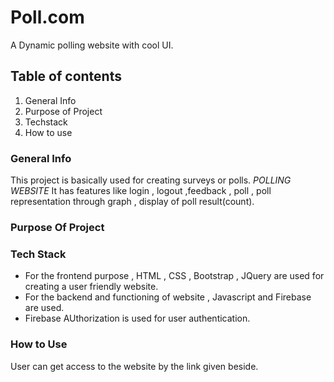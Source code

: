 # Poll.com
A Dynamic polling website with cool UI.
## Table of contents
1. General Info 
2. Purpose of Project
3. Techstack
4. How to use 
### General Info
This project is basically used for creating surveys or polls.
*POLLING WEBSITE* It has features like login , logout ,feedback , poll , poll representation through 
graph , display of poll result(count).
### Purpose  Of Project 
### Tech Stack
* For the frontend purpose , HTML , CSS , Bootstrap , JQuery are used for creating a user friendly website.
* For the backend and functioning of website , Javascript  and Firebase are used.
* Firebase AUthorization is used for user authentication.
### How to Use 
User can get access to the website by the link given beside.




